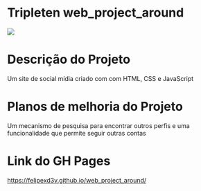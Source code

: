 # Tripleten web_project_around

<img src="https://felipexd3v.github.io/web_project_around/images/readme-img.png">

# Descrição do Projeto

Um site de social mídia criado com com HTML, CSS e JavaScript

# Planos de melhoria do Projeto

Um mecanismo de pesquisa para encontrar outros perfis e uma funcionalidade que permite seguir outras contas

# Link do GH Pages

https://felipexd3v.github.io/web_project_around/
